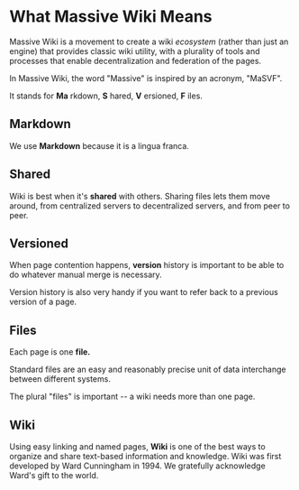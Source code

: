 # What Massive Wiki Means

Massive Wiki is a movement to create a wiki *ecosystem* (rather than just an engine) that provides classic wiki utility, with a plurality of tools and processes that enable decentralization and federation of the pages.

In Massive Wiki, the word "Massive"  is inspired by an acronym, "MaSVF".

It stands for **Ma** rkdown, **S** hared, **V** ersioned, **F** iles.

## Markdown

We use **Markdown** because it is a lingua franca.

## Shared

Wiki is best when it's **shared** with others.  Sharing files lets them move around, from centralized servers to decentralized servers, and from peer to peer.

## Versioned

When page contention happens, **version** history is important to be able to do whatever manual merge is necessary.

Version history is also very handy if you want to refer back to a previous version of a page.

## Files

Each page is one **file.**

Standard files are an easy and reasonably precise unit of data interchange between different systems.

The plural "files" is important -- a wiki needs more than one page.

## Wiki

Using easy linking and named pages, **Wiki** is one of the best ways to organize and share text-based information and knowledge. Wiki was first developed by Ward Cunningham in 1994. We gratefully acknowledge Ward's gift to the world.